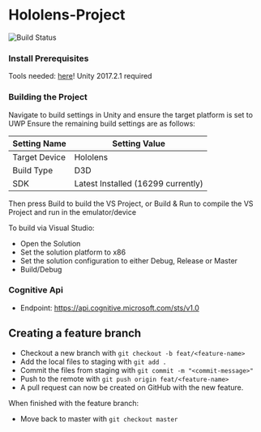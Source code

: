 # Hololens-Project
![Build Status](https://brianswhelan.visualstudio.com/_apis/public/build/definitions/52cd2f66-8403-4577-bb9c-342c8f4adf73/1/badge)
### Install Prerequisites
Tools needed: [here](https://developer.microsoft.com/en-us/windows/mixed-reality/install_the_tools)!
Unity 2017.2.1 required

### Building the Project
Navigate to build settings in Unity and ensure the target platform is set to UWP
Ensure the remaining build settings are as follows:

|Setting Name|Setting Value|
|---|---|
|Target Device|Hololens|
|Build Type|D3D|
|SDK| Latest Installed (16299 currently)|

Then press Build to build the VS Project, or Build & Run to compile the VS Project and run in the emulator/device

To build via Visual Studio:
* Open the Solution
* Set the solution platform to x86
* Set the solution configuration to either Debug, Release or Master
* Build/Debug

### Cognitive Api
* Endpoint: https://api.cognitive.microsoft.com/sts/v1.0

## Creating a feature branch
  * Checkout a new branch with `git checkout -b feat/<feature-name>`
  * Add the local files to staging with `git add .`
  * Commit the files from staging with `git commit -m "<commit-message>"`
  * Push to the remote with `git push origin feat/<feature-name>`
  * A pull request can now be created on GitHub with the new feature.

When finished with the feature branch:
  * Move back to master with `git checkout master`
